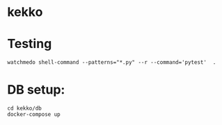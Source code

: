 # kekko


# Testing

`watchmedo shell-command --patterns="*.py" --r --command='pytest'  .`


# DB setup:

```
cd kekko/db
docker-compose up
```
